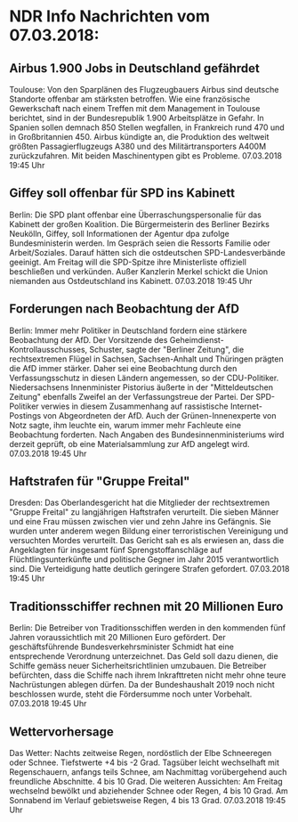 # NDR Info Nachrichten vom 07.03.2018:


## Airbus 1.900 Jobs in Deutschland gefährdet
Toulouse: Von den Sparplänen des Flugzeugbauers Airbus sind deutsche Standorte offenbar am stärksten betroffen. Wie eine französische Gewerkschaft nach einem Treffen mit dem Management in Toulouse berichtet, sind in der Bundesrepublik 1.900 Arbeitsplätze in Gefahr. In Spanien sollen demnach 850 Stellen wegfallen, in Frankreich rund 470 und in Großbritannien 450. Airbus kündigte an, die Produktion des weltweit größten Passagierflugzeugs A380 und des Militärtransporters A400M zurückzufahren. Mit beiden Maschinentypen gibt es Probleme. 07.03.2018 19:45 Uhr 

## Giffey soll offenbar für SPD ins Kabinett
Berlin: Die SPD plant offenbar eine Überraschungspersonalie für das Kabinett der großen Koalition. Die Bürgermeisterin des Berliner Bezirks Neukölln, Giffey, soll Informationen der Agentur dpa zufolge Bundesministerin werden. Im Gespräch seien die Ressorts Familie oder Arbeit/Soziales. Darauf hätten sich die ostdeutschen  SPD-Landesverbände geeinigt. Am Freitag will die SPD-Spitze ihre Ministerliste offiziell beschließen und verkünden. Außer Kanzlerin Merkel schickt die Union niemanden aus Ostdeutschland ins Kabinett. 07.03.2018 19:45 Uhr 

## Forderungen nach Beobachtung der AfD
Berlin: Immer mehr Politiker in Deutschland fordern eine stärkere Beobachtung der AfD. Der Vorsitzende des Geheimdienst-Kontrollausschusses, Schuster, sagte der "Berliner Zeitung", die rechtsextremen Flügel in Sachsen, Sachsen-Anhalt und Thüringen prägten die AfD immer stärker. Daher sei eine Beobachtung durch den Verfassungsschutz in diesen Ländern angemessen, so der CDU-Politiker. Niedersachsens Innenminister Pistorius äußerte in der "Mitteldeutschen Zeitung" ebenfalls Zweifel an der Verfassungstreue der Partei. Der SPD-Politiker verwies in diesem Zusammenhang auf rassistische Internet-Postings von Abgeordneten der AfD. Auch der Grünen-Innenexperte von Notz sagte, ihm leuchte ein, warum immer mehr Fachleute eine Beobachtung forderten. Nach Angaben des Bundesinnenministeriums wird derzeit geprüft, ob eine Materialsammlung zur AfD angelegt wird. 07.03.2018 19:45 Uhr 

## Haftstrafen für "Gruppe Freital"
Dresden:    Das Oberlandesgericht hat die Mitglieder der rechtsextremen "Gruppe Freital" zu langjährigen Haftstrafen verurteilt. Die sieben Männer und eine Frau müssen zwischen vier und zehn Jahre ins Gefängnis. Sie wurden unter anderem wegen Bildung einer terroristischen Vereinigung und versuchten Mordes verurteilt. Das Gericht sah es als erwiesen an, dass die Angeklagten für insgesamt fünf Sprengstoffanschläge auf Flüchtlingsunterkünfte und politische Gegner im Jahr 2015 verantwortlich sind. Die Verteidigung hatte deutlich geringere Strafen gefordert. 07.03.2018 19:45 Uhr 

## Traditionsschiffer rechnen mit 20 Millionen Euro
Berlin: Die Betreiber von Traditionsschiffen werden in den kommenden fünf Jahren voraussichtlich mit 20 Millionen Euro gefördert. Der geschäftsführende Bundesverkehrsminister Schmidt hat eine entsprechende Verordnung unterzeichnet. Das Geld soll dazu dienen, die Schiffe gemäss neuer Sicherheitsrichtlinien umzubauen. Die Betreiber befürchten, dass die Schiffe nach ihrem Inkrafttreten nicht mehr ohne teure Nachrüstungen ablegen dürfen. Da der Bundeshaushalt 2019 noch nicht beschlossen wurde, steht die Fördersumme noch unter Vorbehalt. 07.03.2018 19:45 Uhr 

## Wettervorhersage
Das Wetter:
Nachts zeitweise Regen, nordöstlich der Elbe Schneeregen oder Schnee. Tiefstwerte +4 bis -2 Grad. Tagsüber leicht wechselhaft mit Regenschauern, anfangs teils Schnee, am Nachmittag vorübergehend auch freundliche Abschnitte. 4 bis 10 Grad. Die weiteren Aussichten: Am Freitag wechselnd bewölkt und abziehender Schnee oder Regen, 4 bis 10 Grad. Am Sonnabend im Verlauf gebietsweise Regen, 4 bis 13 Grad. 07.03.2018 19:45 Uhr 

